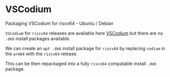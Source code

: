 # VSCodium
Packaging VSCodium for riscv64 - Ubuntu / Debian

`VSCodium` for `riscv64` releases are available here [VSCodium](https://github.com/VSCodium/vscodium/releases) but there are no `.deb` install packages available.

We can create an `apt .deb` install package for `riscv64` by replacing `codium` in the `arm64` with the `riscv64` release.

This can be then repackaged into a fully `riscv64` compatable install `.deb` package.
